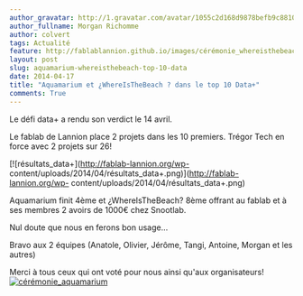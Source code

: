 ```yaml
---
author_gravatar: http://1.gravatar.com/avatar/1055c2d168d9878befb9c8810eda96dc?s=96&d=mm&r=g
author_fullname: Morgan Richomme
author: colvert
tags: Actualité
feature: http://fablablannion.github.io/images/cérémonie_whereisthebeach.png
layout: post
slug: aquamarium-whereisthebeach-top-10-data
date: 2014-04-17
title: "Aquamarium et ¿WhereIsTheBeach ? dans le top 10 Data+"
comments: True
---
```

Le défi data+ a rendu son verdict le 14 avril.

Le fablab de Lannion place 2 projets dans les 10 premiers. Trégor Tech en
force avec 2 projets sur 26!

[![résultats_data+](http://fablab-lannion.org/wp-
content/uploads/2014/04/résultats_data+.png)](http://fablab-lannion.org/wp-
content/uploads/2014/04/résultats_data+.png)















Aquamarium finit 4ème et ¿WhereIsTheBeach? 8ème offrant au fablab et à ses
membres 2 avoirs de 1000€ chez Snootlab.

Nul doute que nous en ferons bon usage…

Bravo aux 2 équipes (Anatole, Olivier, Jérôme, Tangi, Antoine, Morgan et les
autres)

Merci à tous ceux qui ont voté pour nous ainsi qu'aux organisateurs!  
[![cérémonie_aquamarium](http://fablablannion.github.io/images/cérémonie_aquamarium.png)](http://fablablannion.github.io/images/cérémonie_aquamarium.png)


